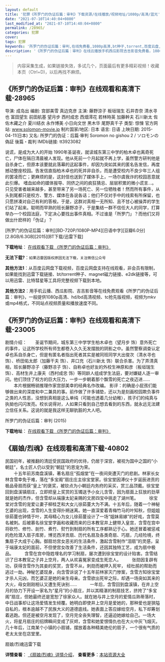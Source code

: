 ```yaml
---
layout: default
title: '犯罪《所罗门的伪证后篇：审判》下载资源/在线播放/视频地址/1080p/高清/蓝光'
date: "2021-07-10T14:40:04+0800"
last_modified_at: "2021-07-10T14:40:04+0800"
permalink: /28965/
categories: 犯罪
cover:
tags: 犯罪
keywords: '所罗门的伪证后篇：审判,在线免费看,1080p高清,bt种子,torrent,百度云盘,magnet,磁力链,迅雷下载资源'
description: '《所罗门的伪证后篇：审判》在线云播放手机西瓜影院吉吉影音免费看，1080p高清bd/hd未删减完整版和tc抢先枪版，mkv/mp4格式，附带bt/torrent种子、magnet/磁力链、百度云盘、网盘资源迅雷下载链接'
---
```


>内容采集生成，如果链接失效，多试几个，页面最后有更多精彩视频！收藏本页（Ctrl+D)，以后再找不麻烦。


## 《所罗门的伪证后篇：审判》在线观看和高清下载-28965

导演: 成岛出 编剧: 宫部美雪 真边克彦 主演: 藤野涼子 板垣瑞生 石井杏奈 清水寻也 富田望生 前田航基 望月步 西村成忠 西畑澪花 若林時英 加藤幹夫 石川新太 佐佐木藏之介 夏川结衣 永作博美 小日向文世 黑木华 尾野真千子 类型: 惊悚 官方网站: www.solomon-movie.jp 制片国家/地区: 日本 语言: 日语 上映日期: 2015-04-11(日本) 又名: 所罗门的伪证：后篇·审判 Soromon no gishou 2 / ソロモンの偽証 後篇・裁判 IMDb链接: tt3923082

说谎，是成为大人的开始 1990年圣诞夜，就读城东第三中学的柏木卓也离奇死亡，尸体在隔日清晨被人发现。他从死前一个月起就不再上学，虽然警方研判他是自杀身亡，但原本该要就此落幕的这起事件，却因为突如其来的匿名告发信，再度撼动整座校园。告发信直指柏木卓也的死并非自杀，而是遭受校内不良少年三人组的罢凌而亡；更麻烦的是，这封信也送到了媒体手上，一场尔虞我诈的校园恶意就此引爆。 嗜血如命的媒体报导、同侪之间的疯狂猜忌、层层积累的微小谎言…。只见受害者越来越多，甚至带来了另一场死亡、另一位牺牲者！然而所有事件，从头到尾都只是校方、警方、媒体在各说各话；他们不仅对手中的线索有所保留，也只愿拼凑对自己有利的答桉。于是，这群对真相一无所知、且不甘心被操弄的学生们站了起来。聪明而早熟的班长藤野凉子，于是集结一群不信任大人的同学，打算举办一个校园法庭，下定决心要找出事件真相。不过谁是「所罗门」？而他们又将做出什麽样的「伪证」？


[所罗门的伪证后篇：审判][BD-720P/1080P-MP4][日语中字][豆瓣6.0分][2.8GB/6.3GB][2015][BT下载/迅雷下载]

**下载地址**： [在线观看下载 《所罗门的伪证后篇：审判》](https://www.btdx8.com/torrent/soromon_no_gishou2_2015.html) 


**无法下载?**：`如果迅雷因版权原因无法下载，关注微信公众号 `

**其他方法1**：从百度云网盘下载视频，百度云网盘支持在线观看，非会员有限制，如果能找到迅雷下载链接、bt/torrent种子、magnet磁力链接、e2dk链接等，可以用迅雷、比特彗星等工具将完整视频下载到本地。

**其他方法2**：用手机云播、西瓜影院、吉吉影音等在线免费观看《所罗门的伪证后篇：审判》，一般提供1080p高清、hd/bd高清视频、tc抢先版视频，视频为mkv或mp4格式，不同站点视频质量和播放速度不同。


## 《所罗门的伪证后篇：审判》在线观看和高清下载-23005

剧情介绍：　　圣诞节期间，城东第三中学学生柏木卓也（望月步 饰）意外死亡的事件，让这所学校所有师生都卷入久久无发摆脱的阴影之中。虽然警察调查认定卓也系自杀身亡，但是有匿名者指出死者其实是被同班同学大出俊次（清水寻也 饰）、桥田佑太郎（加藤干夫 饰）、井口充（石川新太 饰）联合杀害。为了弄清真相，班长藤野凉子（藤野凉子 饰）、自称卓也好友的外校生神原和彦（板垣瑞生 饰）、高材生井上康夫（西村成忠 饰）等同龄人组成学生法庭，要对嫌疑人逐一审问。他们顶住了校方的巨大压力，一步一步朝着那个飘雪的死亡之夜迈进……  　　本片根据畅销推理作家宫部美幸的经典名作改编。 影评：的确是小屁孩们能够做出来的深度和中二兼具的事。前作做了许多铺垫，还以为是刻画校园欺负事件之类的人性恶，没想到真相是这么单纯（可能也透着几分幼稚），孩子们的纯真与执拗也闪闪发亮。校长说得对，人如果只看到自己想去看到的东西，就永远无法建立信任关系。这说的就是我这样无聊肮脏的大人吧。


所罗门的伪证后篇：审判 (2015)

**下载地址**： [在线观看下载 《所罗门的伪证后篇：审判》](https://www.btbtdy.me/btdy/dy118.html) 


## 《扇娘/烈魂》在线观看和高清下载-40802

民国初年，被推翻的清廷受民国政府的优待，仍居于深宫，被视为国中之国的“小朝廷&rdquo;，名士匠人仍以受到&ldquo;朝廷”的恩宠为荣。<br />　　十五年前苏南盘溪镇，著名扇庄“孤烟堂&rdquo;在一夜间突遭灭门的悲剧。林家长女林含雪幸免于难，落在&ldquo;多宝阁&rdquo;扇庄庄主徐宝堂家。徐宝堂因溥仪十岁诞辰进贡的极品骨扇而获“皇上”的褒奖，被钦点为小朝廷内务府的采买，赏三品顶戴。徐宝堂回到盘溪镇扇庄，立即把皇上奖赏的玉镯送予小女儿含雪，因为扇面上狂放的劲草就是她的杰作，但含雪却从端康太妃亲赐的文房四宝中挑走了湖州笔。　　　徐宝堂对含雪的宠爱让妻子柳桂芝和大女儿徐茹蔓大为不满。十五年后，随着一个神秘乞婆的出现，含雪的人生变得扑朔迷离。她一直深爱着青梅竹马的叶知秋，但姐姐徐茹蔓也钟情于叶，其母精心为女儿徐茹蔓设计了一场&ldquo;姐妹易嫁”的好戏，含雪莫名被刺。后被慕名徐宝堂字画和收藏而来的日本教官井上健带入皇宫，含雪在宫中将砍竹、修竹、剖竹、煮竹、熨竹到制扇的所有工序都熟记于心。她还冒着被惩戒的危险潜入扇子库房，博览西洋贡扇、历代名扇及各类奇扇、巧扇，几经险境，终集扇子大成于心胸。御扇坊宫女恶劣的生活条件，激起含雪制作&ldquo;泪扇”的灵感，呈于端康太妃的面前，不但使宫女改善了生活条件，还因其独特工艺，成为扇中极品。　　　含雪在宫中隐姓埋名的学习制扇，屡次遭到徐宝堂的设计陷害。含雪结识了日本教官之子井上空月，两人从欢喜冤家变成生死恋人。　　　张勋因复辟有功，获得含雪作为其妾的奖赏，含雪不从，刺勋而被押入死牢， 经杜鹃的帮助而逃过一劫。神秘乞婆现身，向含雪诉说了十五年前林家灭门惨案，含雪方知徐宝堂才杀人元凶，而乞婆正是她的亲生母亲。含雪欲出死牢之际，却遇一场突如其来的大火，母女刚刚相认又遭生死诀别&hellip;…　　　一年后，含雪回到盘溪镇，在井上空月的协力下开设一家名为&ldquo;星月”的小扇庄，并以其精湛的制扇技艺，挤挎了&ldquo;多宝阁&rdquo;扇庄，但她最终还是宽恕了徐家众人。就在她与井上空月的爱情瓜熟蒂落时，中日战事却让这场爱情发生倾覆。她明白即使井上空月是爱她的，那种爱也是狭隘自私的，根本逾越不了民族大义的道德底线。她表面上答应嫁给空月，私下却筹划着逃跑。但还是被空月发现了，空月完全丧失理智，还逼迫她嫁给自己。一场大火，将星月扇庄的招牌瞬间变成了灰烬，含雪和她爱恨情仇也在大火中灰飞烟灭。　几十年后，江南某个小镇的小扇铺，摆放着各种精美绝伦的扇子，一个很有气质的老太太坐在店堂里。


扇娘/烈魂迅雷下载

**详情查看**： [《扇娘/烈魂》详情介绍](/movie/40802/)， **查看更多**：[本站资源大全](/movie/t/all/)

